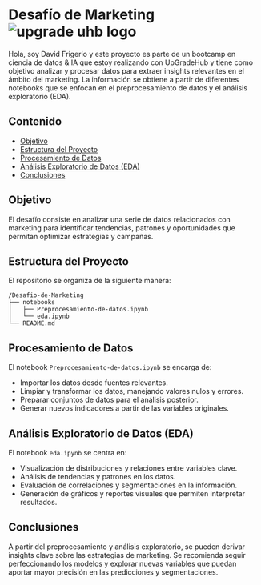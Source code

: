 # Desafío de Marketing ![upgrade uhb logo](C:\Users\david.frigerio_softo\Documents\GitHub\Desafio-de-Marketing\img\upgrade-logo.jpg)

Hola, soy David Frigerio  y este proyecto es parte de un bootcamp en ciencia de datos & IA que estoy realizando con UpGradeHub y tiene como objetivo analizar y procesar datos para extraer insights relevantes en el ámbito del marketing. La información se obtiene a partir de diferentes notebooks que se enfocan en el preprocesamiento de datos y el análisis exploratorio (EDA).

## Contenido

- [Objetivo](#objetivo)
- [Estructura del Proyecto](#estructura-del-proyecto)
- [Procesamiento de Datos](#procesamiento-de-datos)
- [Análisis Exploratorio de Datos (EDA)](#análisis-exploratorio-de-datos-eda)
- [Conclusiones](#conclusiones)

## Objetivo

El desafío consiste en analizar una serie de datos relacionados con marketing para identificar tendencias, patrones y oportunidades que permitan optimizar estrategias y campañas.

## Estructura del Proyecto

El repositorio se organiza de la siguiente manera:

```
/Desafio-de-Marketing
├── notebooks
│   ├── Preprocesamiento-de-datos.ipynb
│   └── eda.ipynb
└── README.md
```

## Procesamiento de Datos

El notebook `Preprocesamiento-de-datos.ipynb` se encarga de:

- Importar los datos desde fuentes relevantes.
- Limpiar y transformar los datos, manejando valores nulos y errores.
- Preparar conjuntos de datos para el análisis posterior.
- Generar nuevos indicadores a partir de las variables originales.

## Análisis Exploratorio de Datos (EDA)

El notebook `eda.ipynb` se centra en:

- Visualización de distribuciones y relaciones entre variables clave.
- Análisis de tendencias y patrones en los datos.
- Evaluación de correlaciones y segmentaciones en la información.
- Generación de gráficos y reportes visuales que permiten interpretar resultados.

## Conclusiones

A partir del preprocesamiento y análisis exploratorio, se pueden derivar insights clave sobre las estrategias de marketing. Se recomienda seguir perfeccionando los modelos y explorar nuevas variables que puedan aportar mayor precisión en las predicciones y segmentaciones.
